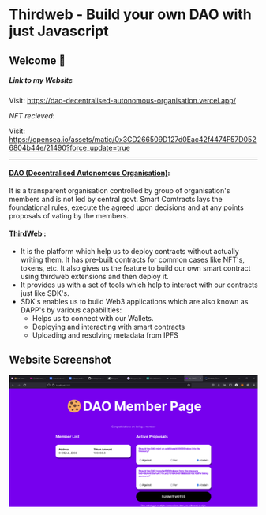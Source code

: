 # **Thirdweb - Build your own DAO with just Javascript**

## **Welcome 👋**

##### Link to my Website

Visit: https://dao-decentralised-autonomous-organisation.vercel.app/

*NFT recieved*:

Visit: https://opensea.io/assets/matic/0x3CD266509D127d0Eac42f4474F57D0526804b44e/21490?force_update=true


---


#### <ins>DAO (Decentralised Autonomous Organisation)</ins>: 
It is a transparent organisation controlled by group of organisation's members and is not led by central govt. Smart Comtracts lays the foundational rules, execute the agreed upon decisions and at any points proposals of vating by the members.


#### <ins> ThirdWeb </ins>:
- It is the platform which help us to deploy contracts without actually writing them. It has pre-built contracts for common cases like NFT's, tokens, etc. It also gives us the feature to build our own smart contract using thirdweb extensions and then deploy it. 
- It provides us with a set of tools which help to interact with our contracts just like SDK's.
- SDK's enables us to build Web3 applications which are also known as DAPP's by various capabilities:
  * Helps us to connect with our Wallets.
  * Deploying and interacting with smart contracts
  * Uploading and resolving metadata from IPFS

## Website Screenshot

![](https://github.com/ritik8262/DAO-Decentralised-Autonomous-Organisation-/blob/main/DAO_FINAL_1.png)
